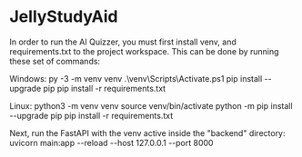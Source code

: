 # JellyStudyAid
In order to run the AI Quizzer, you must first install venv, and requirements.txt to the project workspace.
This can be done by running these set of commands:

Windows:
py -3 -m venv venv
.\venv\Scripts\Activate.ps1
pip install --upgrade pip
pip install -r requirements.txt

Linux:
python3 -m venv venv
source venv/bin/activate
python -m pip install --upgrade pip
pip install -r requirements.txt

Next, run the FastAPI with the venv active inside the "backend" directory:
uvicorn main:app --reload --host 127.0.0.1 --port 8000



